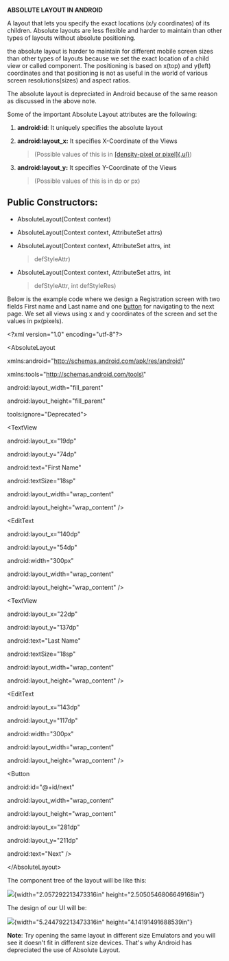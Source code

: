 **ABSOLUTE LAYOUT IN ANDROID**

A layout that lets you specify the exact locations (x/y coordinates) of
its children. Absolute layouts are less flexible and harder to maintain
than other types of layouts without absolute positioning.

the absolute layout is harder to maintain for different mobile screen
sizes than other types of layouts because we set the exact location of a
child view or called component. The positioning is based on x(top) and
y(left) coordinates and that positioning is not as useful in the world
of various screen resolutions(sizes) and aspect ratios.

The absolute layout is depreciated in Android because of the same reason
as discussed in the above note.

Some of the important Absolute Layout attributes are the following:

1.  **android:id**: It uniquely specifies the absolute layout

2.  **android:layout_x:** It specifies X-Coordinate of the Views
    > (Possible values of this is in [[density-pixel or
    > pixel]{.ul}](https://www.geeksforgeeks.org/how-to-scale-different-views-to-all-screen-sizes-in-android-studio/))

3.  **android:layout_y:** It specifies Y-Coordinate of the Views
    > (Possible values of this is in dp or px)

## **Public Constructors:**

-   AbsoluteLayout(Context context)

-   AbsoluteLayout(Context context, AttributeSet attrs)

-   AbsoluteLayout(Context context, AttributeSet attrs, int
    > defStyleAttr)

-   AbsoluteLayout(Context context, AttributeSet attrs, int
    > defStyleAttr, int defStyleRes)

Below is the example code where we design a Registration screen with two
fields First name and Last name and one
[button](https://abhiandroid.com/ui/button/) for navigating to the next
page. We set all views using x and y coordinates of the screen and set
the values in px(pixels).

\<?xml version=\"1.0\" encoding=\"utf-8\"?>

\<AbsoluteLayout

xmlns:android=\"http://schemas.android.com/apk/res/android\"

xmlns:tools=\"http://schemas.android.com/tools\"

android:layout_width=\"fill_parent\"

android:layout_height=\"fill_parent\"

tools:ignore=\"Deprecated\"\>

\<TextView

android:layout_x=\"19dp\"

android:layout_y=\"74dp\"

android:text=\"First Name\"

android:textSize=\"18sp\"

android:layout_width=\"wrap_content\"

android:layout_height=\"wrap_content\" />

\<EditText

android:layout_x=\"140dp\"

android:layout_y=\"54dp\"

android:width=\"300px\"

android:layout_width=\"wrap_content\"

android:layout_height=\"wrap_content\" />

\<TextView

android:layout_x=\"22dp\"

android:layout_y=\"137dp\"

android:text=\"Last Name\"

android:textSize=\"18sp\"

android:layout_width=\"wrap_content\"

android:layout_height=\"wrap_content\" />

\<EditText

android:layout_x=\"143dp\"

android:layout_y=\"117dp\"

android:width=\"300px\"

android:layout_width=\"wrap_content\"

android:layout_height=\"wrap_content\" />

\<Button

android:id=\"@+id/next\"

android:layout_width=\"wrap_content\"

android:layout_height=\"wrap_content\"

android:layout_x=\"281dp\"

android:layout_y=\"211dp\"

android:text=\"Next\" />

\</AbsoluteLayout>

The component tree of the layout will be like this:

![](./mediaFolder/media/image2.png){width="2.057292213473316in"
height="2.5050546806649168in"}

The design of our UI will be:

![](./mediaFolder/media/image2.png){width="5.244792213473316in"
height="4.14191491688539in"}

**Note**: Try opening the same layout in different size Emulators and
you will see it doesn't fit in different size devices. That's why
Android has depreciated the use of Absolute Layout.
